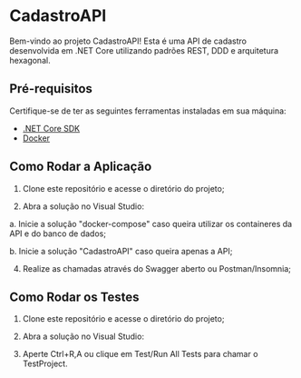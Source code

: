 # CadastroAPI

Bem-vindo ao projeto CadastroAPI! Esta é uma API de cadastro desenvolvida em .NET Core utilizando padrões REST, DDD e arquitetura hexagonal.

## Pré-requisitos

Certifique-se de ter as seguintes ferramentas instaladas em sua máquina:

- [.NET Core SDK](https://dotnet.microsoft.com/download)
- [Docker](https://www.docker.com/get-started)

## Como Rodar a Aplicação

1. Clone este repositório e acesse o diretório do projeto;

2. Abra a solução no Visual Studio:

  a. Inicie a solução "docker-compose" caso queira utilizar os containeres da API e do banco de dados;
  
  b. Inicie a solução "CadastroAPI" caso queira apenas a API;

4. Realize as chamadas através do Swagger aberto ou Postman/Insomnia;

## Como Rodar os Testes

1. Clone este repositório e acesse o diretório do projeto;

2. Abra a solução no Visual Studio:

3. Aperte Ctrl+R,A ou clique em Test/Run All Tests para chamar o TestProject.
